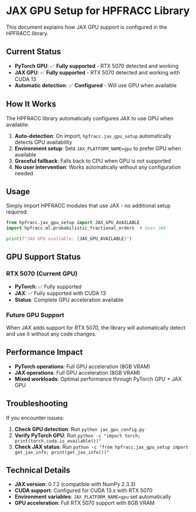 # JAX GPU Setup for HPFRACC Library

This document explains how JAX GPU support is configured in the HPFRACC library.

## Current Status

- **PyTorch GPU**: ✅ **Fully supported** - RTX 5070 detected and working
- **JAX GPU**: ✅ **Fully supported** - RTX 5070 detected and working with CUDA 13
- **Automatic detection**: ✅ **Configured** - Will use GPU when available

## How It Works

The HPFRACC library automatically configures JAX to use GPU when available:

1. **Auto-detection**: On import, `hpfracc.jax_gpu_setup` automatically detects GPU availability
2. **Environment setup**: Sets `JAX_PLATFORM_NAME=gpu` to prefer GPU when available
3. **Graceful fallback**: Falls back to CPU when GPU is not supported
4. **No user intervention**: Works automatically without any configuration needed

## Usage

Simply import HPFRACC modules that use JAX - no additional setup required:

```python
from hpfracc.jax_gpu_setup import JAX_GPU_AVAILABLE
import hpfracc.ml.probabilistic_fractional_orders  # Uses JAX

print(f"JAX GPU available: {JAX_GPU_AVAILABLE}")
```

## GPU Support Status

### RTX 5070 (Current GPU)
- **PyTorch**: ✅ Fully supported
- **JAX**: ✅ Fully supported with CUDA 13
- **Status**: Complete GPU acceleration available

### Future GPU Support
When JAX adds support for RTX 5070, the library will automatically detect and use it without any code changes.

## Performance Impact

- **PyTorch operations**: Full GPU acceleration (8GB VRAM)
- **JAX operations**: Full GPU acceleration (8GB VRAM)
- **Mixed workloads**: Optimal performance through PyTorch GPU + JAX GPU

## Troubleshooting

If you encounter issues:

1. **Check GPU detection**: Run `python jax_gpu_config.py`
2. **Verify PyTorch GPU**: Run `python -c "import torch; print(torch.cuda.is_available())"`
3. **Check JAX status**: Run `python -c "from hpfracc.jax_gpu_setup import get_jax_info; print(get_jax_info())"`

## Technical Details

- **JAX version**: 0.7.2 (compatible with NumPy 2.3.3)
- **CUDA support**: Configured for CUDA 13.x with RTX 5070
- **Environment variables**: `JAX_PLATFORM_NAME=gpu` set automatically
- **GPU acceleration**: Full RTX 5070 support with 8GB VRAM
